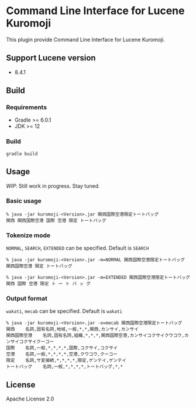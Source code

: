 # Command Line Interface for Lucene Kuromoji

This plugin provide Command Line Interface for Lucene Kuromoji.

## Support Lucene version

* 8.4.1

## Build

### Requirements

* Gradle >= 6.0.1
* JDK >= 12

### Build

```
gradle build
```

## Usage

*WIP*: Still work in progress. Stay tuned.

### Basic usage

```
% java -jar kuromoji-<Version>.jar 関西国際空港限定トートバッグ
関西 関西国際空港 国際 空港 限定 トートバッグ
```

### Tokenize mode

`NORMAL`, `SEARCH`, `EXTENDED` can be specified. Default is `SEARCH`

```
% java -jar kuromoji-<Version>.jar -m=NORMAL 関西国際空港限定トートバッグ
関西国際空港 限定 トートバッグ
```

```
% java -jar kuromoji-<Version>.jar -m=EXTENDED 関西国際空港限定トートバッグ
関西 国際 空港 限定 ト ー ト バ ッ グ
```

### Output format

`wakati`, `mecab` can be specified. Default is `wakati`

```
% java -jar kuromoji-<Version>.jar -o=mecab 関西国際空港限定トートバッグ
関西    名詞,固有名詞,地域,一般,*,*,関西,カンサイ,カンサイ
関西国際空港    名詞,固有名詞,組織,*,*,*,関西国際空港,カンサイコクサイクウコウ,カンサイコクサイクーコー
国際    名詞,一般,*,*,*,*,国際,コクサイ,コクサイ
空港    名詞,一般,*,*,*,*,空港,クウコウ,クーコー
限定    名詞,サ変接続,*,*,*,*,限定,ゲンテイ,ゲンテイ
トートバッグ    名詞,一般,*,*,*,*,トートバッグ,*,*
```

## License

Apache License 2.0